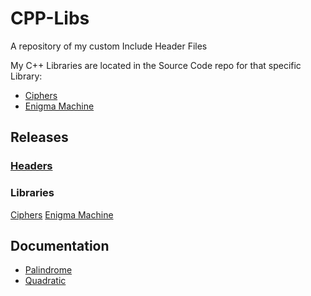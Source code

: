 # CPP-Libs
A repository of my custom Include Header Files

My C++ Libraries are located in the Source Code repo for that specific Library:
* [Ciphers](https://github.com/c1ph3r-dev/Ciphers)
* [Enigma Machine](https://github.com/c1ph3r-dev/Enigma)

## Releases
### [Headers](https://github.com/c1ph3r-dev/CPP-Libs-And-Headers/releases)

### Libraries
[Ciphers](https://github.com/c1ph3r-dev/Ciphers/releases)
[Enigma Machine](https://github.com/c1ph3r-dev/Enigma/releases)

## Documentation
* [Palindrome](https://github.com/c1ph3r-dev/CPP-Libs/blob/main/Palindrome/Documentation.md)
* [Quadratic](https://github.com/c1ph3r-dev/CPP-Libs/blob/main/Quadratic/Documentation.md)
